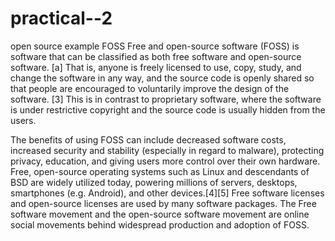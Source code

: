 # practical--2
open source example 
FOSS
Free and open-source software (FOSS) is software that can be classified as both free software and open-source software.
[a] That is, anyone is freely licensed to use, copy, study, and change the software in any way, and the source code is openly shared so that people are encouraged to voluntarily improve the design of the software.
[3] This is in contrast to proprietary software, where the software is under restrictive copyright and the source code is usually hidden from the users.

The benefits of using FOSS can include decreased software costs, increased security and stability (especially in regard to malware), protecting privacy, education, and giving users more control over their own hardware.
Free, open-source operating systems such as Linux and descendants of BSD are widely utilized today, powering millions of servers, desktops, smartphones (e.g. Android), and other devices.[4][5]
Free software licenses and open-source licenses are used by many software packages.
The Free software movement and the open-source software movement are online social movements behind widespread production and adoption of FOSS.
